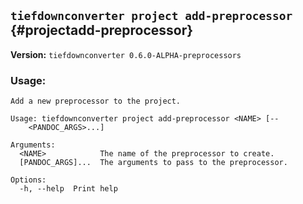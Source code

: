 ## `tiefdownconverter project add-preprocessor` {#projectadd-preprocessor}

**Version:** `tiefdownconverter 0.6.0-ALPHA-preprocessors`

### Usage:
```
Add a new preprocessor to the project.

Usage: tiefdownconverter project add-preprocessor <NAME> [--
    <PANDOC_ARGS>...]

Arguments:
  <NAME>            The name of the preprocessor to create.
  [PANDOC_ARGS]...  The arguments to pass to the preprocessor.

Options:
  -h, --help  Print help
```

